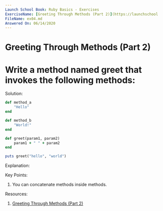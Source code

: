```yaml
---
Launch School Book: Ruby Basics - Exercises
ExerciseName: [Greeting Through Methods (Part 2)](https://launchschool.com/exercises/e7160aef)
FileName: ex04.md
Answered On: 06/14/2020
---
```


# Greeting Through Methods (Part 2)

# Write a method named greet that invokes the following methods:

Solution:
```ruby
def method_a
    "Hello"
end

def method_b
    "World!"
end

def greet(param1, param2)
    param1 + " " + param2
end

puts greet("hello", "world")
```

Explanation: 

Key Points:
1. You can concatenate methods inside methods.

Resources:
1. [Greeting Through Methods (Part 2)](https://launchschool.com/exercises/e7160aef)